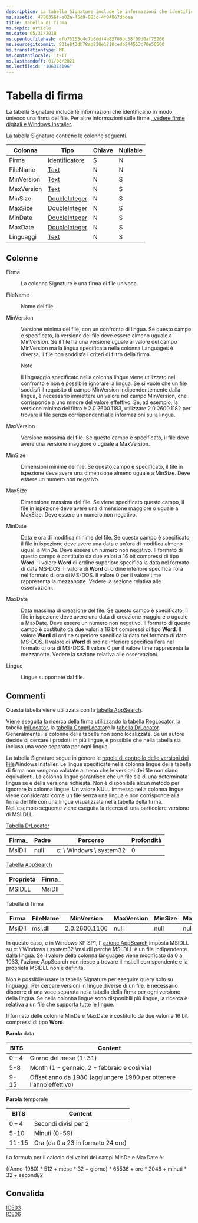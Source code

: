 ```yaml
---
description: La tabella Signature include le informazioni che identificano in modo univoco una firma del file. Per altre informazioni sulle firme, vedere firme digitali e Windows Installer.
ms.assetid: 4780356f-e02a-45d9-883c-4f84867dbdea
title: Tabella di firma
ms.topic: article
ms.date: 05/31/2018
ms.openlocfilehash: efb75155c4c7b8ddf4a82706bc38f09d0af75260
ms.sourcegitcommit: 831e8f3db78ab820e1710cede244553c70e50500
ms.translationtype: MT
ms.contentlocale: it-IT
ms.lasthandoff: 01/08/2021
ms.locfileid: "106314196"
---
```

# <a name="signature-table"></a>Tabella di firma

La tabella Signature include le informazioni che identificano in modo univoco una firma del file. Per altre informazioni sulle firme [, vedere firme digitali e Windows Installer](digital-signatures-and-windows-installer.md).

La tabella Signature contiene le colonne seguenti.



| Colonna     | Tipo                               | Chiave | Nullable |
|------------|------------------------------------|-----|----------|
| Firma  | [Identificatore](identifier.md)       | S   | N        |
| FileName   | [Text](text.md)                   | N   | N        |
| MinVersion | [Text](text.md)                   | N   | S        |
| MaxVersion | [Text](text.md)                   | N   | S        |
| MinSize    | [DoubleInteger](doubleinteger.md) | N   | S        |
| MaxSize    | [DoubleInteger](doubleinteger.md) | N   | S        |
| MinDate    | [DoubleInteger](doubleinteger.md) | N   | S        |
| MaxDate    | [DoubleInteger](doubleinteger.md) | N   | S        |
| Linguaggi  | [Text](text.md)                   | N   | S        |



 

## <a name="columns"></a>Colonne

<dl> <dt>

<span id="Signature"></span><span id="signature"></span><span id="SIGNATURE"></span>Firma
</dt> <dd>

La colonna Signature è una firma di file univoca.

</dd> <dt>

<span id="FileName"></span><span id="filename"></span><span id="FILENAME"></span>FileName
</dt> <dd>

Nome del file.

</dd> <dt>

<span id="MinVersion"></span><span id="minversion"></span><span id="MINVERSION"></span>MinVersion
</dt> <dd>

Versione minima del file, con un confronto di lingua. Se questo campo è specificato, la versione del file deve essere almeno uguale a MinVersion. Se il file ha una versione uguale al valore del campo MinVersion ma la lingua specificata nella colonna Languages è diversa, il file non soddisfa i criteri di filtro della firma.

> [!Note]  
> Il linguaggio specificato nella colonna lingue viene utilizzato nel confronto e non è possibile ignorare la lingua. Se si vuole che un file soddisfi il requisito di campo MinVersion indipendentemente dalla lingua, è necessario immettere un valore nel campo MinVersion, che corrisponde a uno minore del valore effettivo. Se, ad esempio, la versione minima del filtro è 2.0.2600.1183, utilizzare 2.0.2600.1182 per trovare il file senza corrispondenti alle informazioni sulla lingua.

 

</dd> <dt>

<span id="MaxVersion"></span><span id="maxversion"></span><span id="MAXVERSION"></span>MaxVersion
</dt> <dd>

Versione massima del file. Se questo campo è specificato, il file deve avere una versione maggiore o uguale a MaxVersion.

</dd> <dt>

<span id="MinSize"></span><span id="minsize"></span><span id="MINSIZE"></span>MinSize
</dt> <dd>

Dimensioni minime del file. Se questo campo è specificato, il file in ispezione deve avere una dimensione almeno uguale a MinSize. Deve essere un numero non negativo.

</dd> <dt>

<span id="MaxSize"></span><span id="maxsize"></span><span id="MAXSIZE"></span>MaxSize
</dt> <dd>

Dimensione massima del file. Se viene specificato questo campo, il file in ispezione deve avere una dimensione maggiore o uguale a MaxSize. Deve essere un numero non negativo.

</dd> <dt>

<span id="MinDate"></span><span id="mindate"></span><span id="MINDATE"></span>MinDate
</dt> <dd>

Data e ora di modifica minime del file. Se questo campo è specificato, il file in ispezione deve avere una data e un'ora di modifica almeno uguali a MinDe. Deve essere un numero non negativo. Il formato di questo campo è costituito da due valori a 16 bit compressi di tipo **Word**. Il valore **Word** di ordine superiore specifica la data nel formato di data MS-DOS. Il valore di **Word** di ordine inferiore specifica l'ora nel formato di ora di MS-DOS. Il valore 0 per il valore time rappresenta la mezzanotte. Vedere la sezione relativa alle osservazioni.

</dd> <dt>

<span id="MaxDate"></span><span id="maxdate"></span><span id="MAXDATE"></span>MaxDate
</dt> <dd>

Data massima di creazione del file. Se questo campo è specificato, il file in ispezione deve avere una data di creazione maggiore o uguale a MaxDate. Deve essere un numero non negativo. Il formato di questo campo è costituito da due valori a 16 bit compressi di tipo **Word**. Il valore **Word** di ordine superiore specifica la data nel formato di data MS-DOS. Il valore di **Word** di ordine inferiore specifica l'ora nel formato di ora di MS-DOS. Il valore 0 per il valore time rappresenta la mezzanotte. Vedere la sezione relativa alle osservazioni.

</dd> <dt>

<span id="Languages"></span><span id="languages"></span><span id="LANGUAGES"></span>Lingue
</dt> <dd>

Lingue supportate dal file.

</dd> </dl>

## <a name="remarks"></a>Commenti

Questa tabella viene utilizzata con la [tabella AppSearch](appsearch-table.md).

Viene eseguita la ricerca della firma utilizzando la tabella [RegLocator](reglocator-table.md), la tabella [IniLocator](inilocator-table.md), la [tabella CompLocator](complocator-table.md)e la [tabella DrLocator](drlocator-table.md). Generalmente, le colonne della tabella non sono localizzate. Se un autore decide di cercare i prodotti in più lingue, è possibile che nella tabella sia inclusa una voce separata per ogni lingua.

La tabella Signature segue in genere le [regole di controllo delle versioni dei File](file-versioning-rules.md)Windows Installer. Le lingue specificate nella colonna lingue della tabella di firma non vengono valutate a meno che le versioni dei file non siano equivalenti. La colonna lingue garantisce che un file sia di una determinata lingua se è della versione richiesta. Non è disponibile alcun metodo per ignorare la colonna lingue. Un valore NULL immesso nella colonna lingue viene considerato come un file senza una lingua e non corrisponde alla firma del file con una lingua visualizzata nella tabella della firma. Nell'esempio seguente viene eseguita la ricerca di una particolare versione di MSI.DLL.

[Tabella DrLocator](drlocator-table.md)

| Firma\_ | Padre | Percorso                  | Profondità |
|-------------|--------|-----------------------|-------|
| MsiDll      | null | c: \\ Windows \\ system32 | 0     |



 

[Tabella AppSearch](appsearch-table.md)



| Proprietà | Firma\_ |
|----------|-------------|
| MSIDLL   | MsiDll      |



 

Tabella di firma



| Firma | FileName | MinVersion    | MaxVersion | MinSize | MaxSize | MinDate | MaxDate | Linguaggi |
|-----------|----------|---------------|------------|---------|---------|---------|---------|-----------|
| MsiDll    | msi.dll  | 2.0.2600.1106 | null     | null  | null  | null  | null  | 0         |



 

In questo caso, e in Windows XP SP1, l' [azione AppSearch](appsearch-action.md) imposta MSIDLL su c: \\ Windows \\ system32 \\msi.dll perché MSI.DLL è un file indipendente dalla lingua. Se il valore della colonna languages viene modificato da 0 a 1033, l'azione AppSearch non riesce a trovare il msi.dll corrispondente e la proprietà MSIDLL non è definita.

Non è possibile usare la tabella Signature per eseguire query solo su linguaggi. Per cercare versioni in lingue diverse di un file, è necessario disporre di una voce separata nella tabella della firma per ogni versione della lingua. Se nella colonna lingue sono disponibili più lingue, la ricerca è relativa a un file che supporta tutte le lingue.

Il formato delle colonne MinDe e MaxDate è costituito da due valori a 16 bit compressi di tipo **Word**.

**Parola** data



| BITS | Content                                             |
|------|-----------------------------------------------------|
| 0 – 4  | Giorno del mese (1-31)                             |
| 5-8  | Month (1 = gennaio, 2 = febbraio e così via)        |
| 9-15 | Offset anno da 1980 (aggiungere 1980 per ottenere l'anno effettivo) |



 

**Parola** temporale



| BITS  | Content                     |
|-------|-----------------------------|
| 0 – 4   | Secondi divisi per 2        |
| 5-10  | Minuti (0-59)              |
| 11-15 | Ora (da 0 a 23 in formato 24 ore) |



 

La formula per il calcolo dei valori dei campi MinDe e MaxDate è:

((Anno-1980) \* 512 + mese \* 32 + giorno) \* 65536 + ore \* 2048 + minuti \* 32 + secondi/2

## <a name="validation"></a>Convalida

<dl>

[ICE03](ice03.md)  
[ICE06](ice06.md)  
</dl>

 

 



